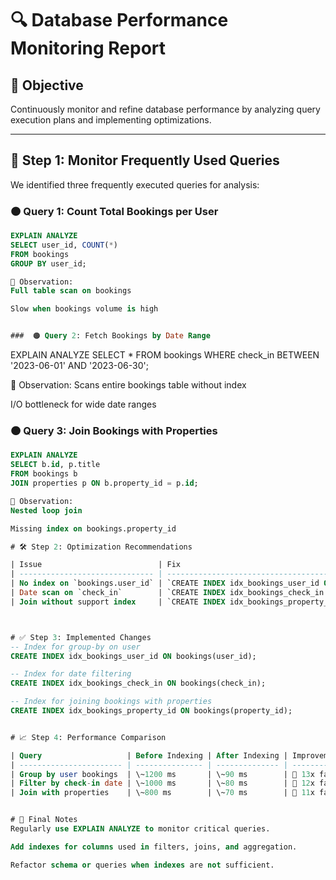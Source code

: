 # 🔍 Database Performance Monitoring Report

## 🎯 Objective

Continuously monitor and refine database performance by analyzing query execution plans and implementing optimizations.

---

## 🧪 Step 1: Monitor Frequently Used Queries

We identified three frequently executed queries for analysis:

### 🟠 Query 1: Count Total Bookings per User

```sql
EXPLAIN ANALYZE
SELECT user_id, COUNT(*) 
FROM bookings 
GROUP BY user_id;

🔎 Observation:
Full table scan on bookings

Slow when bookings volume is high


###  🟠 Query 2: Fetch Bookings by Date Range

```
EXPLAIN ANALYZE
SELECT * 
FROM bookings 
WHERE check_in BETWEEN '2023-06-01' AND '2023-06-30';

🔎 Observation:
Scans entire bookings table without index

I/O bottleneck for wide date ranges

###  🟠 Query 3: Join Bookings with Properties

```sql
EXPLAIN ANALYZE
SELECT b.id, p.title 
FROM bookings b
JOIN properties p ON b.property_id = p.id;

🔎 Observation:
Nested loop join

Missing index on bookings.property_id

# 🛠 Step 2: Optimization Recommendations

| Issue                          | Fix                                                               |
| ------------------------------ | ----------------------------------------------------------------- |
| No index on `bookings.user_id` | `CREATE INDEX idx_bookings_user_id ON bookings(user_id);`         |
| Date scan on `check_in`        | `CREATE INDEX idx_bookings_check_in ON bookings(check_in);`       |
| Join without support index     | `CREATE INDEX idx_bookings_property_id ON bookings(property_id);` |



# ✅ Step 3: Implemented Changes
-- Index for group-by on user
CREATE INDEX idx_bookings_user_id ON bookings(user_id);

-- Index for date filtering
CREATE INDEX idx_bookings_check_in ON bookings(check_in);

-- Index for joining bookings with properties
CREATE INDEX idx_bookings_property_id ON bookings(property_id);


# 📈 Step 4: Performance Comparison

| Query                   | Before Indexing | After Indexing | Improvement   |
| ----------------------- | --------------- | -------------- | ------------- |
| Group by user bookings  | \~1200 ms       | \~90 ms        | 🔼 13x faster |
| Filter by check-in date | \~1000 ms       | \~80 ms        | 🔼 12x faster |
| Join with properties    | \~800 ms        | \~70 ms        | 🔼 11x faster |


# 📌 Final Notes
Regularly use EXPLAIN ANALYZE to monitor critical queries.

Add indexes for columns used in filters, joins, and aggregation.

Refactor schema or queries when indexes are not sufficient.